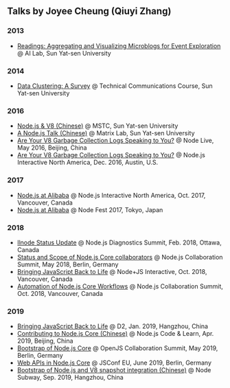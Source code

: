 ## Talks by Joyee Cheung (Qiuyi Zhang)

### 2013

* [Readings: Aggregating and Visualizing Microblogs for Event Exploration](sysu/readings_event_exploration.pdf) @ AI Lab, Sun Yat-sen University

### 2014

* [Data Clustering: A Survey](sysu/clustering_survey.pdf) @ Technical Communications Course, Sun Yat-sen University

### 2016

* [Node.js & V8 (Chinese)](sysu/node.js&v8_m$.pdf) @ MSTC, Sun Yat-sen University
* [A Node.js Talk (Chinese)](sysu/node.js_matrix.pdf) @ Matrix Lab, Sun Yat-sen University
* [Are Your V8 Garbage Collection Logs Speaking to You?](node_live_2016_beijing/are_your_v8_garbage_collection_logs_speaking_to_you.pdf) @ Node Live, May 2016, Beijing, China
* [Are Your V8 Garbage Collection Logs Speaking to You?](node_interactive_2016/are_your_v8_garbage_collection_logs_speaking_to_you_updated.pdf) @ Node.js Interactive North America, Dec. 2016, Austin, U.S.

### 2017

* [Node.js at Alibaba](node_interactive_2017/nodejs_at_alibaba.pdf) @ Node.js Interactive North America, Oct. 2017, Vancouver, Canada
* [Node.js at Alibaba](node_fest_2017/nodejs_at_alibaba_tokyo.pdf) @ Node Fest 2017, Tokyo, Japan

### 2018

* [llnode Status Update](node_diag_summit_201802/llnode_status_update.pdf) @ Node.js Diagnostics Summit, Feb. 2018, Ottawa, Canada
* [Status and Scope of Node.js Core collaborators](node_collab_summit_201805/core_collaboartors_status_and_scope.pdf) @ Node.js Collaboration Summit, May 2018, Berlin, Germany
* [Bringing JavaScript Back to Life](node_js_interactive_2018/bringing_javascript_back_to_life.pdf) @ Node+JS Interactive, Oct. 2018, Vancouver, Canada
* [Automation of Node.js Core Workflows](node_js_interactive_2018/automation_of_nodejs_workflows.pdf) @ Node.js Collaboration Summit, Oct. 2018, Vancouver, Canada

### 2019

* [Bringing JavaScript Back to Life](d2_2019/bringing_javascript_back_to_life.pdf) @ D2, Jan. 2019, Hangzhou, China
* [Contributing to Node.js Core (Chinese)](code_and_learn_2019_beijing/contributing-to-node-core.pdf) @ Node.js Code & Learn, Apr. 2019, Beijing, China
* [Bootstrap of Node.js Core](openjs_collab_summit_201905/bootstrap-of-node-core.pdf) @ OpenJS Collaboration Summit, May 2019, Berlin, Germany
* [Web APIs in Node.js Core](jsconfeu_201906/web-api-in-node-core.pdf) @ JSConf EU, June 2019, Berlin, Germany
* [Bootstrap of Node.js and V8 snapshot integration (Chinese)](node_subway_sep_2019/bootstrap-of-node-core-subway.pdf) @ Node Subway, Sep. 2019, Hangzhou, China
